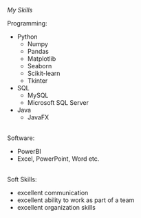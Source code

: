 *My Skills*

Programming:

- Python
  * Numpy
  * Pandas
  * Matplotlib
  * Seaborn
  * Scikit-learn
  * Tkinter
- SQL
  * MySQL
  * Microsoft SQL Server
- Java
  * JavaFX
<br>
Software:

- PowerBI
- Excel, PowerPoint, Word etc.
<br>
Soft Skills:

- excellent communication
- excellent ability to work as part of a team
- excellent organization skills
